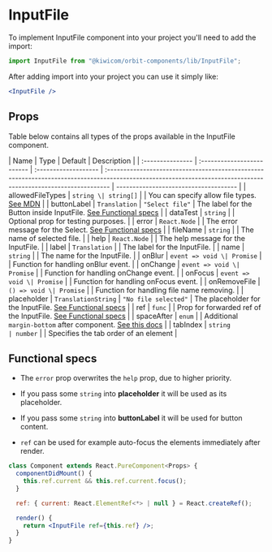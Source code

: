 # InputFile

To implement InputFile component into your project you'll need to add the import:

```jsx
import InputFile from "@kiwicom/orbit-components/lib/InputFile";
```

After adding import into your project you can use it simply like:

```jsx
<InputFile />
```

## Props

Table below contains all types of the props available in the InputFile component.

| Name             | Type                       | Default              | Description                                                                                                                                                    |
| :--------------- | :------------------------- | :------------------- | :------------------------------------------------------------------------------------------------------------------------------------------------------------- | ------------------------------------- |
| allowedFileTypes | `string \| string[]`       |                      | You can specify allow file types. [See MDN](https://developer.mozilla.org/en-US/docs/Web/HTML/Element/input/file#Unique_file_type_specifiers)                  |
| buttonLabel      | `Translation`              | `"Select file"`      | The label for the Button inside InputFile. [See Functional specs](#functional-specs)                                                                           |
| dataTest         | `string`                   |                      | Optional prop for testing purposes.                                                                                                                            |
| error            | `React.Node`               |                      | The error message for the Select. [See Functional specs](#functional-specs)                                                                                    |
| fileName         | `string`                   |                      | The name of selected file.                                                                                                                                     |
| help             | `React.Node`               |                      | The help message for the InputFile.                                                                                                                            |
| label            | `Translation`              |                      | The label for the InputFile.                                                                                                                                   |
| name             | `string`                   |                      | The name for the InputFile.                                                                                                                                    |
| onBlur           | `event => void \| Promise` |                      | Function for handling onBlur event.                                                                                                                            |
| onChange         | `event => void \| Promise` |                      | Function for handling onChange event.                                                                                                                          |
| onFocus          | `event => void \| Promise` |                      | Function for handling onFocus event.                                                                                                                           |
| onRemoveFile     | `() => void \| Promise`    |                      | Function for handling file name removing.                                                                                                                      |
| placeholder      | `TranslationString`        | `"No file selected"` | The placeholder for the InputFile. [See Functional specs](#functional-specs)                                                                                   |
| ref              | `func`                     |                      | Prop for forwarded ref of the InputFile. [See Functional specs](#functional-specs)                                                                             |
| spaceAfter       | `enum`                     |                      | Additional `margin-bottom` after component. [See this docs](https://github.com/kiwicom/orbit/tree/master/packages/orbit-components/src/common/getSpacingToken) |
| tabIndex         | `string                    | number`              |                                                                                                                                                                | Specifies the tab order of an element |

## Functional specs

- The `error` prop overwrites the `help` prop, due to higher priority.

- If you pass some `string` into **placeholder** it will be used as its placeholder.

- If you pass some `string` into **buttonLabel** it will be used for button content.

- `ref` can be used for example auto-focus the elements immediately after render.

```jsx
class Component extends React.PureComponent<Props> {
  componentDidMount() {
    this.ref.current && this.ref.current.focus();
  }

  ref: { current: React.ElementRef<*> | null } = React.createRef();

  render() {
    return <InputFile ref={this.ref} />;
  }
}
```
